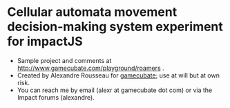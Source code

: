 # Cellular automata movement decision-making system experiment for impactJS #

* Sample project and comments at http://www.gamecubate.com/playground/roamers .
* Created by Alexandre Rousseau for [gamecubate](http://www.gamecubate.com); use at will but at own risk.
* You can reach me by email (alexr at gamecubate dot com) or via the Impact forums (alexandre).
